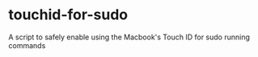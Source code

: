 # touchid-for-sudo
A script to safely enable using the Macbook's Touch ID for sudo running commands
